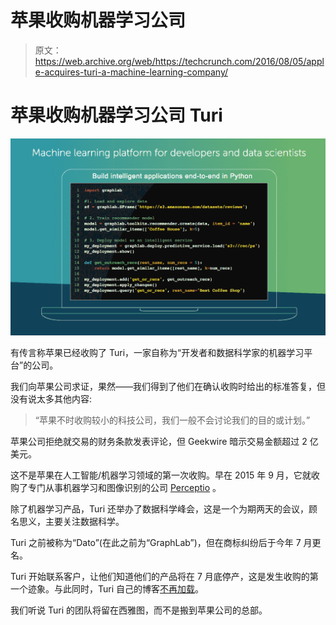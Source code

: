# 苹果收购机器学习公司

> 原文：<https://web.archive.org/web/https://techcrunch.com/2016/08/05/apple-acquires-turi-a-machine-learning-company/>

# 苹果收购机器学习公司 Turi

![turi](img/6f2e2543ec47082c70468d03317b2abc.png)

有传言称苹果已经收购了 Turi，一家自称为“开发者和数据科学家的机器学习平台”的公司。

我们向苹果公司求证，果然——我们得到了他们在确认收购时给出的标准答复，但没有说太多其他内容:

> “苹果不时收购较小的科技公司，我们一般不会讨论我们的目的或计划。”

苹果公司拒绝就交易的财务条款发表评论，但 Geekwire 暗示交易金额超过 2 亿美元。

这不是苹果在人工智能/机器学习领域的第一次收购。早在 2015 年 9 月，它就收购了专门从事机器学习和图像识别的公司 [Perceptio](https://web.archive.org/web/20230227201352/https://techcrunch.com/2015/10/05/apple-perceptio/) 。

除了机器学习产品，Turi 还举办了数据科学峰会，这是一个为期两天的会议，顾名思义，主要关注数据科学。

Turi 之前被称为“Dato”(在此之前为“GraphLab”)，但在商标纠纷后于今年 7 月更名。

Turi 开始联系客户，让他们知道他们的产品将在 7 月底停产，这是发生收购的第一个迹象。与此同时，Turi 自己的博客[不再加载](https://web.archive.org/web/20230227201352/http://blog.turi.com/)。

我们听说 Turi 的团队将留在西雅图，而不是搬到苹果公司的总部。